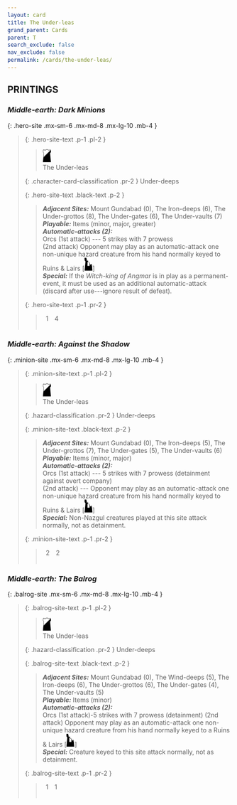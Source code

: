 ```yaml
---
layout: card
title: The Under-leas
grand_parent: Cards
parent: T
search_exclude: false
nav_exclude: false
permalink: /cards/the-under-leas/
---
```


## PRINTINGS


### _Middle-earth: Dark Minions_

{: .hero-site .mx-sm-6 .mx-md-8 .mx-lg-10 .mb-4 }
> {: .hero-site-text .p-1 .pl-2 }
> > <div class="card-mp"><img src="/assets/images/shadow-hold.svg"></div>
> > <div class="character-card-name">The Under-leas</div>
>
> {: .character-card-classification .pr-2 }
> Under-deeps
>
> {: .hero-site-text .black-text .p-2 }
> > _**Adjacent Sites:**_ Mount Gundabad (0), The Iron-deeps (6), The Under-grottos (8), The Under-gates (6), The Under-vaults (7) <br>_**Playable:**_ Items (minor, major, greater) <br>_**Automatic-attacks (2):**_<br> Orcs (1st attack) --- 5 strikes with 7 prowess <br>(2nd attack) Opponent may play as an automatic-attack one non-unique hazard creature from his hand normally keyed to Ruins & Lairs \[![](/assets/images/ruinlair.svg)] <br>_**Special:**_ If the _Witch-king of Angmar_ is in play  as a permanent-event, it must be used as an additional automatic-attack (discard after use---ignore result of defeat). 
> 
> {: .hero-site-text .p-1 .pr-2 }
> > <div class="hero-site-draw"><span class="hero-you-draw">&ensp;1&ensp;</span><span class="hero-opp-draw">&ensp;4&ensp;</span></div>
> > <div class="card-corruption">&nbsp;</div>

### _Middle-earth: Against the Shadow_

{: .minion-site .mx-sm-6 .mx-md-8 .mx-lg-10 .mb-4 }
> {: .minion-site-text .p-1 .pl-2 }
> > <div class="card-mp"><img src="/assets/images/shadow-hold.svg"></div>
> > <div class="card-name">The Under-leas</div>
>
> {: .hazard-classification .pr-2 }
> Under-deeps
>
> {: .minion-site-text .black-text .p-2 }
> > _**Adjacent Sites:**_ Mount Gundabad (0), The Iron-deeps (5), The Under-grottos (7), The Under-gates (5), The Under-vaults (6) <br>_**Playable:**_ Items (minor, major) <br>_**Automatic-attacks (2):**_<br>  Orcs (1st attack) --- 5 strikes with 7 prowess (detainment against overt company) <br>(2nd attack) --- Opponent may play as an automatic-attack one non-unique hazard creature from his hand normally keyed to Ruins & Lairs \[![](/assets/images/ruinlair.svg)] <br>_**Special:**_ Non-Nazgul creatures played at this site attack normally, not as detainment. 
> 
> {: .minion-site-text .p-1 .pr-2 }
> > <div class="hero-site-draw"><span class="minion-you-draw">&ensp;2&ensp;</span><span class="minion-opp-draw">&ensp;2&ensp;</span></div>
> > <div class="card-corruption">&nbsp;</div>

### _Middle-earth: The Balrog_

{: .balrog-site .mx-sm-6 .mx-md-8 .mx-lg-10 .mb-4 }
> {: .balrog-site-text .p-1 .pl-2 }
> > <div class="card-mp"><img src="/assets/images/shadow-hold.svg"></div>
> > <div class="card-name">The Under-leas</div>
>
> {: .hazard-classification .pr-2 }
> Under-deeps
>
> {: .balrog-site-text .black-text .p-2 }
> > _**Adjacent Sites:**_ Mount Gundabad (0), The Wind-deeps (5), The Iron-deeps (6), The Under-grottos (6), The Under-gates (4), The Under-vaults (5) <br>_**Playable:**_ Items (minor) <br>_**Automatic-attacks (2):**_<br> Orcs (1st attack)-5 strikes with 7 prowess (detainment) (2nd attack) Opponent may play as an automatic-attack one non-unique hazard creature from his hand normally keyed to a Ruins & Lairs \[![](/assets/images/ruinlair.svg)] <br>_**Special:**_ Creature keyed to this site attack normally, not as detainment. 
> 
> {: .balrog-site-text .p-1 .pr-2 }
> > <div class="hero-site-draw"><span class="minion-you-draw">&ensp;1&ensp;</span><span class="minion-opp-draw">&ensp;1&ensp;</span></div>
> > <div class="card-corruption">&nbsp;</div>
